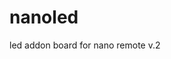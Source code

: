 # nanoled
led addon board for nano remote v.2


<img scr="https://github.com/saulc/nanoled/blob/master/3645b23d3082c039353a4647f50f6167.png?raw=true">
